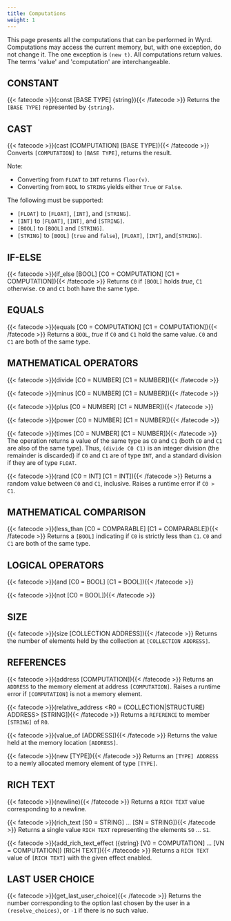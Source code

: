 ```yaml
---
title: Computations
weight: 1
---
```

This page presents all the computations that can be performed in Wyrd.
Computations may access the current memory, but, with one exception, do not
change it. The one exception is `(new t)`. All computations return values.
The terms 'value' and 'computation' are interchangeable.

## CONSTANT
{{< fatecode >}}(const [BASE TYPE] {string}){{< /fatecode >}}
Returns the `[BASE TYPE]` represented by `{string}`.

## CAST
{{< fatecode >}}(cast [COMPUTATION] [BASE TYPE]){{< /fatecode >}}
Converts `[COMPUTATION]` to `[BASE TYPE]`, returns the result.

Note:
* Converting from `FLOAT` to `INT` returns `floor(v)`.
* Converting from `BOOL` to `STRING` yields either `True` or `False`.

The following must be supported:
* `[FLOAT]` to `[FLOAT]`, `[INT]`, and `[STRING]`.
* `[INT]` to `[FLOAT]`, `[INT]`, and `[STRING]`.
* `[BOOL]` to `[BOOL]` and `[STRING]`.
* `[STRING]` to `[BOOL]` (`true` and `false`), `[FLOAT]`, `[INT]`, and`[STRING]`.

## IF-ELSE
{{< fatecode >}}(if_else [BOOL] [C0 = COMPUTATION] [C1 = COMPUTATION]){{< /fatecode >}}
Returns `C0` if `[BOOL]` holds _true_, `C1` otherwise. `C0` and `C1` both
have the same type.

## EQUALS
{{< fatecode >}}(equals [C0 = COMPUTATION] [C1 = COMPUTATION]){{< /fatecode >}}
Returns a `BOOL`, _true_ if `C0` and `C1` hold the same value. `C0` and `C1`
are both of the same type.

## MATHEMATICAL OPERATORS
{{< fatecode >}}(divide [C0 = NUMBER] [C1 = NUMBER]){{< /fatecode >}}

{{< fatecode >}}(minus [C0 = NUMBER] [C1 = NUMBER]){{< /fatecode >}}

{{< fatecode >}}(plus [C0 = NUMBER] [C1 = NUMBER]){{< /fatecode >}}

{{< fatecode >}}(power [C0 = NUMBER] [C1 = NUMBER]){{< /fatecode >}}

{{< fatecode >}}(times [C0 = NUMBER] [C1 = NUMBER]){{< /fatecode >}}
The operation returns a value of the same type as `C0` and `C1` (both `C0` and
`C1` are also of the same type). Thus, `(divide C0 C1)` is an integer division
(the remainder is discarded) if `C0` and `C1` are of type `INT`, and a standard
division if they are of type `FLOAT`.

{{< fatecode >}}(rand [C0 = INT] [C1 = INT]){{< /fatecode >}}
Returns a random value between `C0` and `C1`, inclusive. Raises a runtime error
if `C0 > C1`.

## MATHEMATICAL COMPARISON
{{< fatecode >}}(less_than [C0 = COMPARABLE] [C1 = COMPARABLE]){{< /fatecode >}}
Returns a `[BOOL]` indicating if `C0` is strictly less than `C1`.
`C0` and `C1` are both of the same type.

## LOGICAL OPERATORS
{{< fatecode >}}(and [C0 = BOOL] [C1 = BOOL]){{< /fatecode >}}

{{< fatecode >}}(not [C0 = BOOL]){{< /fatecode >}}

## SIZE
{{< fatecode >}}(size [COLLECTION ADDRESS]){{< /fatecode >}}
Returns the number of elements held by the collection at
`[COLLECTION ADDRESS]`.

## REFERENCES
{{< fatecode >}}(address [COMPUTATION]){{< /fatecode >}}
Returns an `ADDRESS` to the memory element at address `[COMPUTATION]`. Raises a
runtime error if `[COMPUTATION]` is not a memory element.

{{< fatecode >}}(relative_address <R0 = (COLLECTION|STRUCTURE) ADDRESS> [STRING]){{< /fatecode >}}
Returns a `REFERENCE` to member `[STRING]` of `R0`.

{{< fatecode >}}(value_of [ADDRESS]){{< /fatecode >}}
Returns the value held at the memory location `[ADDRESS]`.

{{< fatecode >}}(new [TYPE]){{< /fatecode >}}
Returns an `[TYPE] ADDRESS` to a newly allocated memory element of
type `[TYPE]`.

## RICH TEXT
{{< fatecode >}}(newline){{< /fatecode >}}
Returns a `RICH TEXT` value corresponding to a newline.

{{< fatecode >}}(rich_text [S0 = STRING] ... [SN = STRING]){{< /fatecode >}}
Returns a single value `RICH TEXT` representing the elements `S0` ... `S1`.

{{< fatecode >}}(add_rich_text_effect ({string} [V0 = COMPUTATION] ... [VN = COMPUTATION]) [RICH TEXT]){{< /fatecode >}}
Returns a `RICH TEXT` value of `[RICH TEXT]` with the given effect enabled.

## LAST USER CHOICE
{{< fatecode >}}(get_last_user_choice){{< /fatecode >}}
Returns the number corresponding to the option last chosen by the user in a
`(resolve_choices)`, or `-1` if there is no such value.
